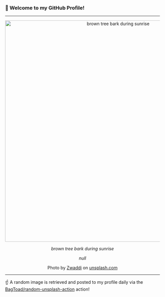 ### 👋 Welcome to my GitHub Profile!

----

<div align="center">
  <img width="720" src="https://images.unsplash.com/12/sun-trees.jpg?crop=entropy&cs=tinysrgb&fit=max&fm=jpg&ixid=M3w1NTI0OTR8MHwxfHJhbmRvbXx8fHx8fHx8fDE3MTk4MTQzMjF8&ixlib=rb-4.0.3&q=80&w=1080" alt="brown tree bark during sunrise">
  
  <em>brown tree bark during sunrise</em>
  
  <em>null</em>
  
  Photo by [Zwaddi](https://twitter.com/zwaddi) on [unsplash.com](https://unsplash.com/)
</div>

----

☝️ A random image is retrieved and posted to my profile daily via the [BagToad/random-unsplash-action](https://github.com/BagToad/random-unsplash-action) action!
